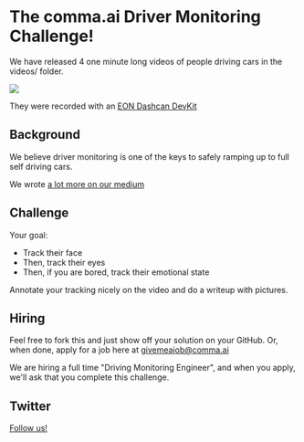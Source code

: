The comma.ai Driver Monitoring Challenge!
======

We have released 4 one minute long videos of people driving cars in the videos/ folder.

<img src="https://github.com/commaai/monitoring/blob/master/ss.png">

They were recorded with an <a href="https://shop.comma.ai/products/eon-dashcam-devkit">EON Dashcan DevKit</a>

Background
-----

We believe driver monitoring is one of the keys to safely ramping up to full self driving cars.

We wrote <a href="https://medium.com/@comma_ai/safety-and-driver-attention-2a33d3d23109">a lot more on our medium</a>


Challenge
-----

Your goal:
- Track their face
- Then, track their eyes
- Then, if you are bored, track their emotional state

Annotate your tracking nicely on the video and do a writeup with pictures.

Hiring
-----

Feel free to fork this and just show off your solution on your GitHub. Or, when done, apply for a job here at givemeajob@comma.ai

We are hiring a full time "Driving Monitoring Engineer", and when you apply, we'll ask that you complete this challenge.

Twitter
------

<a href="https://twitter.com/comma_ai">Follow us!</a>

